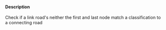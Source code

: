 #### Description

Check if a link road's neither the first and last node match a classification to a connecting road

